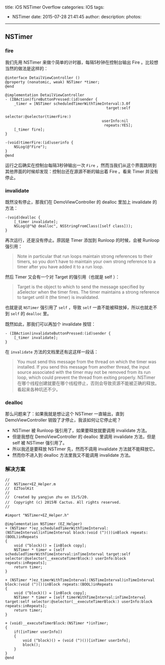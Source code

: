 title: iOS NSTimer Overflow
categories: IOS
tags:
  - NSTimer
date: 2015-07-28 21:41:45
author:
description:
photos:
---
## NSTimer

### fire

我们先用 NSTimer 来做个简单的计时器，每隔5秒钟在控制台输出 Fire 。比较想当然的做法是这样的：
```
@interface DetailViewController ()
@property (nonatomic, weak) NSTimer *timer;
@end

@implementation DetailViewController
- (IBAction)fireButtonPressed:(id)sender {
    _timer = [NSTimer scheduledTimerWithTimeInterval:3.0f
                                              target:self
                                            selector:@selector(timerFire:)
                                            userInfo:nil
                                             repeats:YES];
    [_timer fire];
}

-(void)timerFire:(id)userinfo {
    NSLog(@"Fire");
}
@end
```

运行之后确实在控制台每隔3秒钟输出一次 `Fire` ，然而当我们从这个界面跳转到其他界面的时候却发现：控制台还在源源不断的输出着 Fire 。看来 Timer 并没有停止。

### invalidate
既然没有停止，那我们在 DemoViewController 的 dealloc 里加上 invalidate 的方法：
```
-(void)dealloc {
    [_timer invalidate];
    NSLog(@"%@ dealloc", NSStringFromClass([self class]));
}
```

再次运行，还是没有停止。原因是 Timer 添加到 Runloop 的时候，会被 Runloop 强引用：

> Note in particular that run loops maintain strong references to their timers, so you don’t have to maintain your own strong reference to a timer after you have added it to a run loop.

然后 Timer 又会有一个对 Target 的强引用（也就是 self ）：

> Target is the object to which to send the message specified by aSelector when the timer fires. The timer maintains a strong reference to target until it (the timer) is invalidated.

也就是说 `NSTimer` 强引用了 `self` ，导致 `self` 一直不能被释放掉，所以也就走不到 `self` 的 `dealloc` 里。

既然如此，那我们可以再加个 invalidate 按钮：
```
- (IBAction)invalidateButtonPressed:(id)sender {
    [_timer invalidate];
}
```

在 `invalidate` 方法的文档里还有这这样一段话：

> You must send this message from the thread on which the timer was installed. If you send this message from another thread, the input source associated with the timer may not be removed from its run loop, which could prevent the thread from exiting properly.
> NSTimer 在哪个线程创建就要在哪个线程停止，否则会导致资源不能被正确的释放。看起来各种坑还不少。

### dealloc
那么问题来了：如果我就是想让这个 NSTimer 一直输出，直到 DemoViewController 销毁了才停止，我该如何让它停止呢？

- NSTimer 被 Runloop 强引用了，如果要释放就要调用 invalidate 方法。
- 但是我想在 DemoViewController 的 dealloc 里调用 invalidate 方法，但是 self 被 NSTimer 强引用了。
- 所以我还是要释放 NSTimer 先，然而不调用 invalidate 方法就不能释放它。
- 然而你不进入到 dealloc 方法里我又不能调用 invalidate 方法。


### 解决方案
```
//
//  NSTimer+EZ_Helper.m
//  EZToolKit
//
//  Created by yangjun zhu on 15/5/20.
//  Copyright (c) 2015年 Cactus. All rights reserved.
//

#import "NSTimer+EZ_Helper.h"

@implementation NSTimer (EZ_Helper)
+ (NSTimer *)ez_scheduledTimerWithTimeInterval:(NSTimeInterval)inTimeInterval block:(void (^)())inBlock repeats:(BOOL)inRepeats
{
    void (^block)() = [inBlock copy];
    NSTimer * timer = [self scheduledTimerWithTimeInterval:inTimeInterval target:self selector:@selector(__executeTimerBlock:) userInfo:block repeats:inRepeats];
    return timer;
}

+ (NSTimer *)ez_timerWithTimeInterval:(NSTimeInterval)inTimeInterval block:(void (^)())inBlock repeats:(BOOL)inRepeats
{
    void (^block)() = [inBlock copy];
    NSTimer * timer = [self timerWithTimeInterval:inTimeInterval target:self selector:@selector(__executeTimerBlock:) userInfo:block repeats:inRepeats];
    return timer;
}

+ (void)__executeTimerBlock:(NSTimer *)inTimer;
{
    if([inTimer userInfo])
    {
        void (^block)() = (void (^)())[inTimer userInfo];
        block();
    }
}
@end
```



























